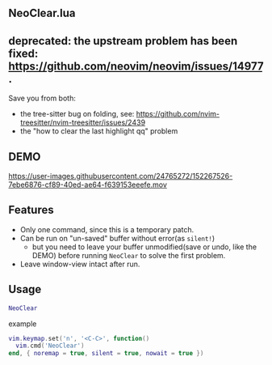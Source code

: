 NeoClear.lua
-----

## deprecated: the upstream problem has been fixed: https://github.com/neovim/neovim/issues/14977.

Save you from both:
- the tree-sitter bug on folding, see: https://github.com/nvim-treesitter/nvim-treesitter/issues/2439
- the "how to clear the last highlight qq" problem

## DEMO

https://user-images.githubusercontent.com/24765272/152267526-7ebe6876-cf89-40ed-ae64-f639153eeefe.mov

## Features

- Only one command, since this is a temporary patch.
- Can be run on "un-saved" buffer without error(as `silent!`)
  - but you need to leave your buffer unmodified(save or undo, like the DEMO) before running `NeoClear` to solve the first problem.
- Leave window-view intact after run.

## Usage


```lua
NeoClear
```

example

```lua
vim.keymap.set('n', '<C-C>', function()
  vim.cmd('NeoClear')
end, { noremap = true, silent = true, nowait = true })
```
